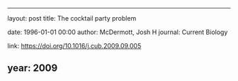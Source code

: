 ---
layout: post
title: The cocktail party problem

date: 1996-01-01 00:00
author: McDermott, Josh H
journal: Current Biology

link: https://doi.org/10.1016/j.cub.2009.09.005

year: 2009
----